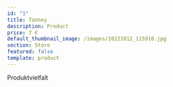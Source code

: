 ```yaml
---
id: "1"
title: Tanney
description: Product
price: 7 €
default_thumbnail_image: /images/20221012_115910.jpg
section: Store
featured: false
template: product
---
```

Produktvielfalt